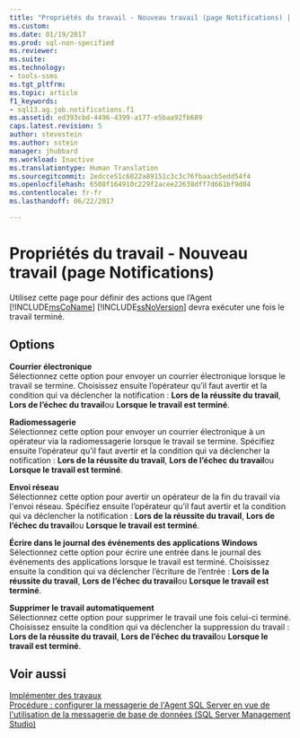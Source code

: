 ```yaml
---
title: "Propriétés du travail - Nouveau travail (page Notifications) | Microsoft Docs"
ms.custom: 
ms.date: 01/19/2017
ms.prod: sql-non-specified
ms.reviewer: 
ms.suite: 
ms.technology:
- tools-ssms
ms.tgt_pltfrm: 
ms.topic: article
f1_keywords:
- sql13.ag.job.notifications.f1
ms.assetid: ed393cbd-4496-4399-a177-e5baa92fb689
caps.latest.revision: 5
author: stevestein
ms.author: sstein
manager: jhubbard
ms.workload: Inactive
ms.translationtype: Human Translation
ms.sourcegitcommit: 2edcce51c6822a89151c3c3c76fbaacb5edd54f4
ms.openlocfilehash: 6508f164910c229f2acee22638dff7d661bf9d04
ms.contentlocale: fr-fr
ms.lasthandoff: 06/22/2017

---
```

# <a name="job-properties---new-job-notifications-page"></a>Propriétés du travail - Nouveau travail (page Notifications)
Utilisez cette page pour définir des actions que l’Agent [!INCLUDE[msCoName](../../includes/msconame_md.md)] [!INCLUDE[ssNoVersion](../../includes/ssnoversion_md.md)] devra exécuter une fois le travail terminé.  
  
## <a name="options"></a>Options  
**Courrier électronique**  
Sélectionnez cette option pour envoyer un courrier électronique lorsque le travail se termine. Choisissez ensuite l’opérateur qu’il faut avertir et la condition qui va déclencher la notification : **Lors de la réussite du travail**, **Lors de l’échec du travail**ou **Lorsque le travail est terminé**.  
  
**Radiomessagerie**  
Sélectionnez cette option pour envoyer un courrier électronique à un opérateur via la radiomessagerie lorsque le travail se termine. Spécifiez ensuite l’opérateur qu’il faut avertir et la condition qui va déclencher la notification : **Lors de la réussite du travail**, **Lors de l’échec du travail**ou **Lorsque le travail est terminé**.  
  
**Envoi réseau**  
Sélectionnez cette option pour avertir un opérateur de la fin du travail via l'envoi réseau. Spécifiez ensuite l’opérateur qu’il faut avertir et la condition qui va déclencher la notification : **Lors de la réussite du travail**, **Lors de l’échec du travail**ou **Lorsque le travail est terminé**.  
  
**Écrire dans le journal des événements des applications Windows**  
Sélectionnez cette option pour écrire une entrée dans le journal des événements des applications lorsque le travail est terminé. Choisissez ensuite la condition qui va déclencher l’écriture de l’entrée : **Lors de la réussite du travail**, **Lors de l’échec du travail**ou **Lorsque le travail est terminé**.  
  
**Supprimer le travail automatiquement**  
Sélectionnez cette option pour supprimer le travail une fois celui-ci terminé. Choisissez ensuite la condition qui va déclencher la suppression du travail : **Lors de la réussite du travail**, **Lors de l’échec du travail**ou **Lorsque le travail est terminé**.  
  
## <a name="see-also"></a>Voir aussi  
[Implémenter des travaux](../../ssms/agent/implement-jobs.md)  
[Procédure : configurer la messagerie de l'Agent SQL Server en vue de l'utilisation de la messagerie de base de données (SQL Server Management Studio)](http://msdn.microsoft.com/en-us/4b8b61bd-4bd1-43cd-b6e5-c6ed2e101dce)  
  

